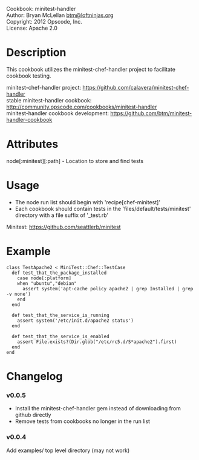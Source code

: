 Cookbook: minitest-handler  
Author: Bryan McLellan <btm@loftninjas.org>  
Copyright: 2012 Opscode, Inc.  
License: Apache 2.0  

Description
===========

This cookbook utilizes the minitest-chef-handler project to facilitate cookbook testing.

minitest-chef-handler project: https://github.com/calavera/minitest-chef-handler  
stable minitest-handler cookbook: http://community.opscode.com/cookbooks/minitest-handler  
minitest-handler cookbook development: https://github.com/btm/minitest-handler-cookbook  

Attributes
==========

node[:minitest][:path] - Location to store and find tests

Usage
=====

* The node run list should begin with 'recipe[chef-minitest]'
* Each cookbook should contain tests in the 'files/default/tests/minitest' directory with a file suffix of '_test.rb'

Minitest: https://github.com/seattlerb/minitest

Example
=====

    class TestApache2 < MiniTest::Chef::TestCase
      def test_that_the_package_installed
        case node[:platform]
        when "ubuntu","debian"
          assert system('apt-cache policy apache2 | grep Installed | grep -v none')
        end
      end
    
      def test_that_the_service_is_running
        assert system('/etc/init.d/apache2 status')
      end
    
      def test_that_the_service_is_enabled
        assert File.exists?(Dir.glob("/etc/rc5.d/S*apache2").first)
      end
    end

Changelog
=====

### v0.0.5 

* Install the minitest-chef-handler gem instead of downloading from github directly
* Remove tests from cookbooks no longer in the run list

### v0.0.4

Add examples/ top level directory (may not work)
